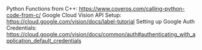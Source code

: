 Python Functions from C++: https://www.coveros.com/calling-python-code-from-c/
Google Cloud Vision API Setup: https://cloud.google.com/vision/docs/label-tutorial
Setting up Google Auth Credentials: https://cloud.google.com/vision/docs/common/auth#authenticating_with_application_default_credentials
